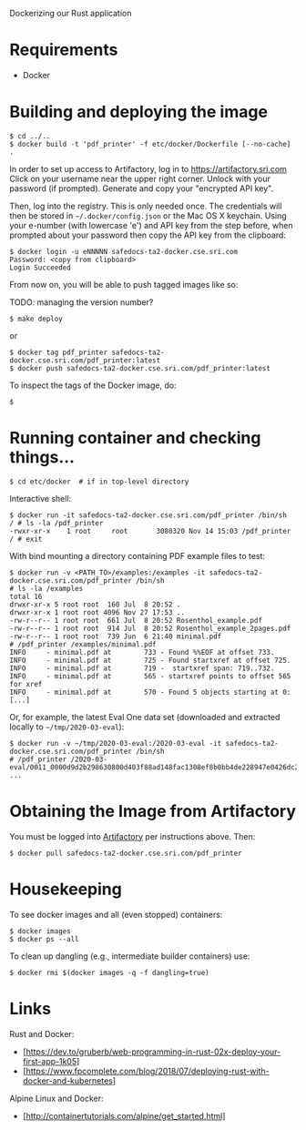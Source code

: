 Dockerizing our Rust application

# Requirements

* Docker

# Building and deploying the image

    $ cd ../..
    $ docker build -t 'pdf_printer' -f etc/docker/Dockerfile [--no-cache] .
    
In order to set up access to Artifactory, log in to https://artifactory.sri.com 
Click on your username near the upper right corner. 
Unlock with your password (if prompted). 
Generate and copy your "encrypted API key".

Then, log into the registry.  This is only needed once. The credentials will then be stored in
`~/.docker/config.json` or the Mac OS X keychain.
Using your e-number (with lowercase 'e') and API key from the step before, when prompted about
your password then copy the API key from the clipboard:

    $ docker login -u eNNNNN safedocs-ta2-docker.cse.sri.com
    Password: <copy from clipboard>
    Login Succeeded

From now on, you will be able to push tagged images like so:

TODO: managing the version number?

    $ make deploy    
or

    $ docker tag pdf_printer safedocs-ta2-docker.cse.sri.com/pdf_printer:latest
    $ docker push safedocs-ta2-docker.cse.sri.com/pdf_printer:latest

To inspect the tags of the Docker image, do:

    $ 

# Running container and checking things...

    $ cd etc/docker  # if in top-level directory

Interactive shell:

    $ docker run -it safedocs-ta2-docker.cse.sri.com/pdf_printer /bin/sh
    / # ls -la /pdf_printer
    -rwxr-xr-x    1 root     root       3080320 Nov 14 15:03 /pdf_printer
    / # exit

With bind mounting a directory containing PDF example files to test:

    $ docker run -v <PATH_TO>/examples:/examples -it safedocs-ta2-docker.cse.sri.com/pdf_printer /bin/sh
    # ls -la /examples
    total 16
    drwxr-xr-x 5 root root  160 Jul  8 20:52 .
    drwxr-xr-x 1 root root 4096 Nov 27 17:53 ..
    -rw-r--r-- 1 root root  661 Jul  8 20:52 Rosenthol_example.pdf
    -rw-r--r-- 1 root root  914 Jul  8 20:52 Rosenthol_example_2pages.pdf
    -rw-r--r-- 1 root root  739 Jun  6 21:40 minimal.pdf
    # /pdf_printer /examples/minimal.pdf
    INFO     - minimal.pdf at        733 - Found %%EOF at offset 733.
    INFO     - minimal.pdf at        725 - Found startxref at offset 725.
    INFO     - minimal.pdf at        719 -  startxref span: 719..732.
    INFO     - minimal.pdf at        565 - startxref points to offset 565 for xref
    INFO     - minimal.pdf at        570 - Found 5 objects starting at 0:
    [...]

Or, for example, the latest Eval One data set (downloaded and extracted locally to `~/tmp/2020-03-eval`):

    $ docker run -v ~/tmp/2020-03-eval:/2020-03-eval -it safedocs-ta2-docker.cse.sri.com/pdf_printer /bin/sh
    # /pdf_printer /2020-03-eval/0011_0000d9d2b298630800d403f88ad148fac1308ef8b0bb4de228947e0426dc28e2.pdf
    ...

# Obtaining the Image from Artifactory

You must be logged into [Artifactory](https://artifactory.sri.com) per instructions above.  Then:

    $ docker pull safedocs-ta2-docker.cse.sri.com/pdf_printer
    
# Housekeeping

To see docker images and all (even stopped) containers:

    $ docker images
    $ docker ps --all

To clean up dangling (e.g., intermediate builder containers) use:

    $ docker rmi $(docker images -q -f dangling=true)

# Links

Rust and Docker:
* [https://dev.to/gruberb/web-programming-in-rust-02x-deploy-your-first-app-1k05]
* [https://www.fpcomplete.com/blog/2018/07/deploying-rust-with-docker-and-kubernetes]

Alpine Linux and Docker:
* [http://containertutorials.com/alpine/get_started.html]
